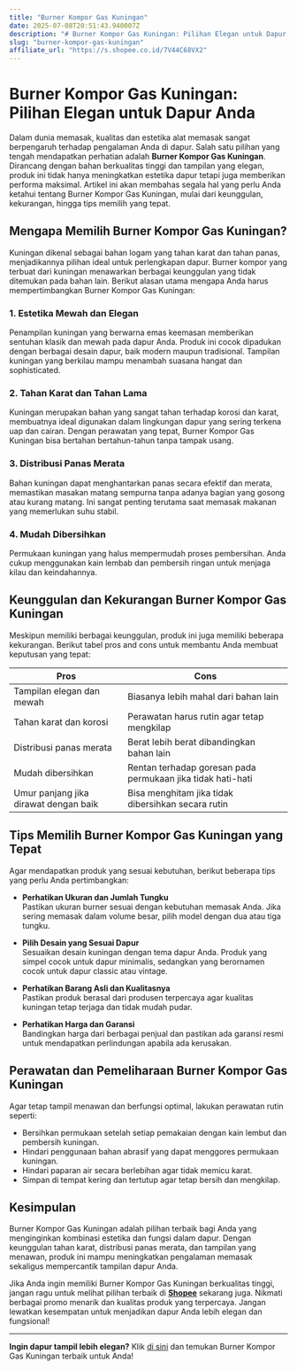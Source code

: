 ```yaml
---
title: "Burner Kompor Gas Kuningan"
date: 2025-07-08T20:51:43.940007Z
description: "# Burner Kompor Gas Kuningan: Pilihan Elegan untuk Dapur Anda..."
slug: "burner-kompor-gas-kuningan"
affiliate_url: "https://s.shopee.co.id/7V44C68VX2"
---
```

# Burner Kompor Gas Kuningan: Pilihan Elegan untuk Dapur Anda

Dalam dunia memasak, kualitas dan estetika alat memasak sangat berpengaruh terhadap pengalaman Anda di dapur. Salah satu pilihan yang tengah mendapatkan perhatian adalah **Burner Kompor Gas Kuningan**. Dirancang dengan bahan berkualitas tinggi dan tampilan yang elegan, produk ini tidak hanya meningkatkan estetika dapur tetapi juga memberikan performa maksimal. Artikel ini akan membahas segala hal yang perlu Anda ketahui tentang Burner Kompor Gas Kuningan, mulai dari keunggulan, kekurangan, hingga tips memilih yang tepat.

## Mengapa Memilih Burner Kompor Gas Kuningan?

Kuningan dikenal sebagai bahan logam yang tahan karat dan tahan panas, menjadikannya pilihan ideal untuk perlengkapan dapur. Burner kompor yang terbuat dari kuningan menawarkan berbagai keunggulan yang tidak ditemukan pada bahan lain. Berikut alasan utama mengapa Anda harus mempertimbangkan Burner Kompor Gas Kuningan:

### 1. Estetika Mewah dan Elegan

Penampilan kuningan yang berwarna emas keemasan memberikan sentuhan klasik dan mewah pada dapur Anda. Produk ini cocok dipadukan dengan berbagai desain dapur, baik modern maupun tradisional. Tampilan kuningan yang berkilau mampu menambah suasana hangat dan sophisticated.

### 2. Tahan Karat dan Tahan Lama

Kuningan merupakan bahan yang sangat tahan terhadap korosi dan karat, membuatnya ideal digunakan dalam lingkungan dapur yang sering terkena uap dan cairan. Dengan perawatan yang tepat, Burner Kompor Gas Kuningan bisa bertahan bertahun-tahun tanpa tampak usang.

### 3. Distribusi Panas Merata

Bahan kuningan dapat menghantarkan panas secara efektif dan merata, memastikan masakan matang sempurna tanpa adanya bagian yang gosong atau kurang matang. Ini sangat penting terutama saat memasak makanan yang memerlukan suhu stabil.

### 4. Mudah Dibersihkan

Permukaan kuningan yang halus mempermudah proses pembersihan. Anda cukup menggunakan kain lembab dan pembersih ringan untuk menjaga kilau dan keindahannya.

## Keunggulan dan Kekurangan Burner Kompor Gas Kuningan

Meskipun memiliki berbagai keunggulan, produk ini juga memiliki beberapa kekurangan. Berikut tabel pros and cons untuk membantu Anda membuat keputusan yang tepat:

| **Pros**                                         | **Cons**                                    |
|--------------------------------------------------|--------------------------------------------|
| Tampilan elegan dan mewah                        | Biasanya lebih mahal dari bahan lain     |
| Tahan karat dan korosi                          | Perawatan harus rutin agar tetap mengkilap |
| Distribusi panas merata                        | Berat lebih berat dibandingkan bahan lain |
| Mudah dibersihkan                              | Rentan terhadap goresan pada permukaan jika tidak hati-hati |
| Umur panjang jika dirawat dengan baik        | Bisa menghitam jika tidak dibersihkan secara rutin |

## Tips Memilih Burner Kompor Gas Kuningan yang Tepat

Agar mendapatkan produk yang sesuai kebutuhan, berikut beberapa tips yang perlu Anda pertimbangkan:

- **Perhatikan Ukuran dan Jumlah Tungku**  
Pastikan ukuran burner sesuai dengan kebutuhan memasak Anda. Jika sering memasak dalam volume besar, pilih model dengan dua atau tiga tungku.

- **Pilih Desain yang Sesuai Dapur**  
Sesuaikan desain kuningan dengan tema dapur Anda. Produk yang simpel cocok untuk dapur minimalis, sedangkan yang berornamen cocok untuk dapur classic atau vintage.

- **Perhatikan Barang Asli dan Kualitasnya**  
Pastikan produk berasal dari produsen terpercaya agar kualitas kuningan tetap terjaga dan tidak mudah pudar.

- **Perhatikan Harga dan Garansi**  
Bandingkan harga dari berbagai penjual dan pastikan ada garansi resmi untuk mendapatkan perlindungan apabila ada kerusakan.

## Perawatan dan Pemeliharaan Burner Kompor Gas Kuningan

Agar tetap tampil menawan dan berfungsi optimal, lakukan perawatan rutin seperti:

- Bersihkan permukaan setelah setiap pemakaian dengan kain lembut dan pembersih kuningan.
- Hindari penggunaan bahan abrasif yang dapat menggores permukaan kuningan.
- Hindari paparan air secara berlebihan agar tidak memicu karat.
- Simpan di tempat kering dan tertutup agar tetap bersih dan mengkilap.

## Kesimpulan

Burner Kompor Gas Kuningan adalah pilihan terbaik bagi Anda yang menginginkan kombinasi estetika dan fungsi dalam dapur. Dengan keunggulan tahan karat, distribusi panas merata, dan tampilan yang menawan, produk ini mampu meningkatkan pengalaman memasak sekaligus mempercantik tampilan dapur Anda.

Jika Anda ingin memiliki Burner Kompor Gas Kuningan berkualitas tinggi, jangan ragu untuk melihat pilihan terbaik di **[Shopee](https://s.shopee.co.id/7V44C68VX2)** sekarang juga. Nikmati berbagai promo menarik dan kualitas produk yang terpercaya. Jangan lewatkan kesempatan untuk menjadikan dapur Anda lebih elegan dan fungsional!

---

**Ingin dapur tampil lebih elegan?** Klik [di sini](https://s.shopee.co.id/7V44C68VX2) dan temukan Burner Kompor Gas Kuningan terbaik untuk Anda!